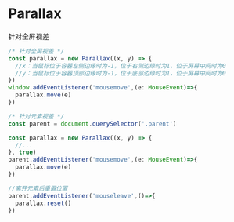 # Parallax

<ContainerBox title="介绍">
<template #desc>

[视差组件](/Components/dynamics/Parallax) 精简版

</template>
</ContainerBox>

<ContainerBox title="基础用法">
针对全屏视差

```js
/* 针对全屏视差 */
const parallax = new Parallax((x, y) => {
  //x：当鼠标位于容器左侧边缘时为-1，位于右侧边缘时为1，位于屏幕中间时为0
  //y：当鼠标位于容器顶部边缘时为-1，位于底部边缘时为1，位于屏幕中间时为0
})
window.addEventListener('mousemove',(e: MouseEvent)=>{
  parallax.move(e)
})

/* 针对元素视差 */
const parent = document.querySelector('.parent')

const parallax = new Parallax((x, y) => {
  //...
}, true)
parent.addEventListener('mousemove',(e: MouseEvent)=>{
  parallax.move(e)
})

//离开元素后重置位置
parent.addEventListener('mouseleave',()=>{
  parallax.reset()
})
```

<ShowCode>
<template #codes>

```js
export default class {
  fn: (x: number, y: number) => void = () => {};
  scope: boolean;

  constructor(fn: (x: number, y: number) => void, scope: boolean = false) {
    this.fn = fn;
    this.scope = scope;
  }

  move(e: MouseEvent): void {
    if (this.scope) {
      const { offsetWidth: w, offsetHeight: h } = e.target as HTMLElement;
      const x = Number(((e.offsetX - w / 2) / (w / 2)).toFixed(2));
      const y = Number(((e.offsetY - h / 2) / (h / 2)).toFixed(2));
      this.fn(x, y);
    } else {
      const { innerWidth: w, innerHeight: h } = window;
      const x = Number(((e.clientX - w / 2) / (w / 2)).toFixed(2));
      const y = Number(((e.clientY - h / 2) / (h / 2)).toFixed(2));
      this.fn(x, y);
    }
  }

  reset() {
    this.fn(0, 0);
  }
}
```

</template>
</ShowCode>
</ContainerBox>